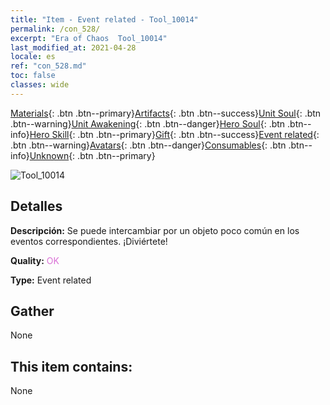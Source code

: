 ```yaml
---
title: "Item - Event related - Tool_10014"
permalink: /con_528/
excerpt: "Era of Chaos  Tool_10014"
last_modified_at: 2021-04-28
locale: es
ref: "con_528.md"
toc: false
classes: wide
---
```

 [Materials](/ItemsES/){: .btn .btn--primary}[Artifacts](/ItemsES/Artifacts/){: .btn .btn--success}[Unit Soul](/ItemsES/UnitSoul/){: .btn .btn--warning}[Unit Awakening](/ItemsES/UnitAwakening/){: .btn .btn--danger}[Hero Soul](/ItemsES/HeroSoul/){: .btn .btn--info}[Hero Skill](/ItemsES/HeroSkill/){: .btn .btn--primary}[Gift](/ItemsES/Gift/){: .btn .btn--success}[Event related](/ItemsES/Events/){: .btn .btn--warning}[Avatars](/ItemsES/Avatars/){: .btn .btn--danger}[Consumables](/ItemsES/Consumables/){: .btn .btn--info}[Unknown](/ItemsES/Unknown/){: .btn .btn--primary}

 ![Tool_10014](/images/t/i_10014.png)

## Detalles
 **Descripción:** Se puede intercambiar por un objeto poco común en los eventos correspondientes. ¡Diviértete!

 **Quality:** <span style="color: #DA70D6">OK</span>

 **Type:** Event related

## Gather

  None

## This item contains:

  None

